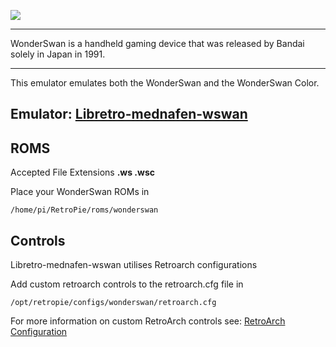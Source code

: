 ![](http://img2.wikia.nocookie.net/__cb20140801212200/logopedia/images/f/f1/Bandai_WonderSwan_Logo_1.png)

***

WonderSwan is a handheld gaming device that was released by Bandai solely in Japan in 1991. 
***
This emulator emulates both the WonderSwan and the WonderSwan Color.


## Emulator: [Libretro-mednafen-wswan](https://github.com/libretro/beetle-wswan-libretro.git)

## ROMS

Accepted File Extensions **.ws .wsc**

Place your WonderSwan ROMs in
```
/home/pi/RetroPie/roms/wonderswan
```

## Controls

Libretro-mednafen-wswan utilises Retroarch configurations

Add custom retroarch controls to the retroarch.cfg file in
```shell
/opt/retropie/configs/wonderswan/retroarch.cfg
```
For more information on custom RetroArch controls see: [RetroArch Configuration](https://github.com/petrockblog/RetroPie-Setup/wiki/RetroArch-Configuration)